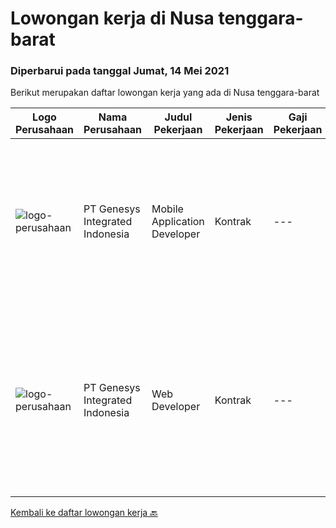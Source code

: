 
  # Lowongan kerja di Nusa tenggara-barat

  ### Diperbarui pada tanggal Jumat, 14 Mei 2021

  Berikut merupakan daftar lowongan kerja yang ada di Nusa tenggara-barat

  |Logo Perusahaan | Nama Perusahaan | Judul Pekerjaan | Jenis Pekerjaan | Gaji Pekerjaan | Lokasi | Deskripsi | Tanggal diunggah | Pranala |
  | -------------- | --------------- | --------------- | --------- | --------- | -------------- | ------- | ----------- | ----------- |
  |![logo-perusahaan](https://image-service-cdn.seek.com.au/0771bd6278fe4d4c05d77e989148a4e868d6fbac/ee4dce1061f3f616224767ad58cb2fc751b8d2dc)|PT Genesys Integrated Indonesia|Mobile Application Developer|Kontrak|---|Lombok|The latest mobile devices and applications are changing the way we communicate, do business, and access news and entertainment. Businesses, consumers...|Sabtu, 08 Mei 2021|https://www.jobstreet.co.id/id/job/mobile-application-developer-3520372?token=0~e756f337-3898-48bb-9458-7e226b791927&sectionRank=1&jobId=jobstreet-id-job-3520372|
|![logo-perusahaan](https://image-service-cdn.seek.com.au/0771bd6278fe4d4c05d77e989148a4e868d6fbac/ee4dce1061f3f616224767ad58cb2fc751b8d2dc)|PT Genesys Integrated Indonesia|Web Developer|Kontrak|---|Lombok|We are looking for an Web Developer to create organized and integrated software. The ideal candidate should have experience about programming, possess...|Sabtu, 08 Mei 2021|https://www.jobstreet.co.id/id/job/web-developer-3520344?token=0~e756f337-3898-48bb-9458-7e226b791927&sectionRank=2&jobId=jobstreet-id-job-3520344|


  [Kembali ke daftar lowongan kerja 🔙](../README.md#daftar-lowongan-kerja)
  
